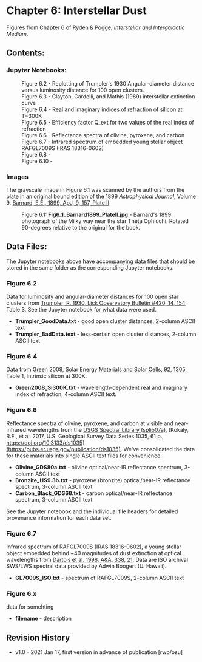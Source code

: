# Chapter 6: Interstellar Dust

Figures from Chapter 6 of Ryden & Pogge, *Interstellar and Intergalactic Medium*.

## Contents:

### Jupyter Notebooks:
<dl>
<dd>Figure 6.2 - Replotting of Trumpler's 1930 Angular-diameter distance versus luminosity distance for 100 open clusters.
<dd>Figure 6.3 - Clayton, Cardelli, and Mathis (1989) interstellar extinction curve
<dd>Figure 6.4 - Real and imaginary indices of refraction of silicon at T=300K
<dd>Figure 6.5 - Efficiency factor Q_ext for two values of the real index of refraction
<dd>Figure 6.6 - Reflectance spectra of olivine, pyroxene, and carbon
<dd>Figure 6.7 - Infrared spectrum of embedded young stellar object RAFGL7009S (IRAS 18316-0602)
<dd>Figure 6.8 - 
<dd>Figure 6.10 - 
</dl>

### Images
The grayscale image in Figure 6.1 was scanned by the authors from the plate in an original bound
edition of the 1899 *Astrophysical Journal*, Volume 9. 
[Barnard, E.E., 1899, ApJ, 9, 157, Plate II](https://ui.adsabs.harvard.edu/abs/1899ApJ.....9..157B)
<dl>
  <dd>Figure 6.1: <b>Fig6_1_Barnard1899_PlateII.jpg</b> - Barnard's 1899 photograph of the Milky way near the star Theta Ophiuchi.  Rotated 90-degrees
  relative to the original for the book.
</dl>

## Data Files:

The Jupyter notebooks above have accompanying data files that should be stored 
in the same folder as the corresponding Jupyter notebooks.

### Figure 6.2
Data for luminosity and angular-diameter distances for 100 open star clusters from 
[Trumpler, R. 1930, Lick Observatory Bulletin #420, 14, 154](https://ui.adsabs.harvard.edu/abs/1930LicOB..14..154T), Table 3.  See the 
Jupyter notebook for what data were used. 
 * **Trumpler_GoodData.txt** - good open cluster distances, 2-column ASCII text
 * **Trumpler_BadData.text** - less-certain open cluster distances, 2-column ASCII text

### Figure 6.4
Data from [Green 2008, Solar Energy Materials and Solar Cells, 92, 1305](https://www.sciencedirect.com/science/article/pii/S0927024808002158), Table 1, intrinsic silicon at 300K.
 * **Green2008_Si300K.txt** - wavelength-dependent real and imaginary index of refraction, 4-column ASCII text.
 
### Figure 6.6
Reflectance spectra of olivine, pyroxene, and carbon at visible and near-infrared wavelengths from
the [USGS Spectral Library (splib07a)](https://crustal.usgs.gov/speclab/QueryAll07a.php), 
[Kokaly, R.F., et al. 2017, U.S. Geological Survey Data Series 1035, 61 p., https://doi.org/10.3133/ds1035](https://pubs.er.usgs.gov/publication/ds1035).
We've consolidated the data for these materials into single ASCII text files for convenience:
 * **Olivine_GDS80a.txt** - olivine optical/near-IR reflectance spectrum, 3-column ASCII text
 * **Bronzite_HS9.3b.txt** - pyroxene (bronzite) optical/near-IR reflectance spectrum, 3-column ASCII text
 * **Carbon_Black_GDS68.txt** - carbon optical/near-IR reflectance spectrum, 3-column ASCII text

See the Jupyter notebook and the individual file headers for detailed provenance information for each data set.

### Figure 6.7
Infrared spectrum of RAFGL7009S (IRAS 18316-0602), a young stellar object embedded behind ~40 magnitudes of dust extinction at optical wavelengths from 
[Dartois et al. 1998, A&A, 338, 21](https://ui.adsabs.harvard.edu/abs/1998A%26A...338L..21D).  Data are ISO archival SWS/LWS spectral data provided by 
Adwin Boogert (U. Hawaii).
 * **GL7009S_ISO.txt** - spectrum of RAFGL7009S, 2-column ASCII text

### Figure 6.x
data for somehting
 * **filename** - description 


## Revision History

* v1.0 - 2021 Jan 17, first version in advance of publication [rwp/osu]
